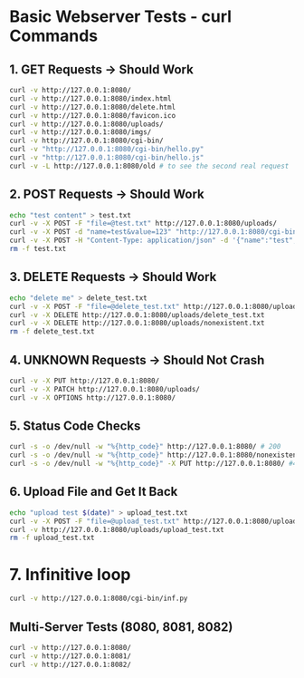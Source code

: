 # Basic Webserver Tests - curl Commands

## 1. GET Requests → Should Work
```bash
curl -v http://127.0.0.1:8080/
curl -v http://127.0.0.1:8080/index.html
curl -v http://127.0.0.1:8080/delete.html
curl -v http://127.0.0.1:8080/favicon.ico
curl -v http://127.0.0.1:8080/uploads/
curl -v http://127.0.0.1:8080/imgs/
curl -v http://127.0.0.1:8080/cgi-bin/ 
curl -v "http://127.0.0.1:8080/cgi-bin/hello.py"
curl -v "http://127.0.0.1:8080/cgi-bin/hello.js"
curl -v -L http://127.0.0.1:8080/old # to see the second real request
```

## 2. POST Requests → Should Work
```bash
echo "test content" > test.txt
curl -v -X POST -F "file=@test.txt" http://127.0.0.1:8080/uploads/
curl -v -X POST -d "name=test&value=123" "http://127.0.0.1:8080/cgi-bin/hello.py"
curl -v -X POST -H "Content-Type: application/json" -d '{"name":"test","value":123}' "http://127.0.0.1:8080/cgi-bin/hello.py"
rm -f test.txt
```

## 3. DELETE Requests → Should Work
```bash
echo "delete me" > delete_test.txt
curl -v -X POST -F "file=@delete_test.txt" http://127.0.0.1:8080/uploads/
curl -v -X DELETE http://127.0.0.1:8080/uploads/delete_test.txt
curl -v -X DELETE http://127.0.0.1:8080/uploads/nonexistent.txt
rm -f delete_test.txt
```

## 4. UNKNOWN Requests → Should Not Crash
```bash
curl -v -X PUT http://127.0.0.1:8080/
curl -v -X PATCH http://127.0.0.1:8080/uploads/
curl -v -X OPTIONS http://127.0.0.1:8080/
```

## 5. Status Code Checks
```bash
curl -s -o /dev/null -w "%{http_code}" http://127.0.0.1:8080/ # 200
curl -s -o /dev/null -w "%{http_code}" http://127.0.0.1:8080/nonexistent.html #404
curl -s -o /dev/null -w "%{http_code}" -X PUT http://127.0.0.1:8080/ #400
```

## 6. Upload File and Get It Back
```bash
echo "upload test $(date)" > upload_test.txt
curl -v -X POST -F "file=@upload_test.txt" http://127.0.0.1:8080/uploads/
curl -v http://127.0.0.1:8080/uploads/upload_test.txt
rm -f upload_test.txt
```
# 7. Infinitive loop
```bash
curl -v http://127.0.0.1:8080/cgi-bin/inf.py
```

## Multi-Server Tests (8080, 8081, 8082)
```bash
curl -v http://127.0.0.1:8080/
curl -v http://127.0.0.1:8081/
curl -v http://127.0.0.1:8082/
```
```
